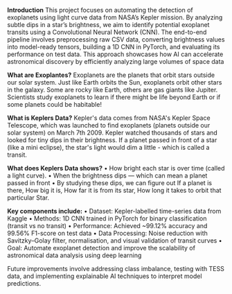 **Introduction**
This project focuses on automating the detection of exoplanets using light curve data from NASA’s Kepler mission. By analyzing subtle dips in a star’s brightness, we aim to identify potential exoplanet transits using a Convolutional Neural Network (CNN). The end-to-end pipeline involves preprocessing raw CSV data, converting brightness values into model-ready tensors, building a 1D CNN in PyTorch, and evaluating its performance on test data. This approach showcases how AI can accelerate astronomical discovery by efficiently analyzing large volumes of space data

**What are Exoplantes?**
Exoplanets are the planets that orbit stars outside our solar system. 
Just like Earth orbits the Sun, exoplanets orbit other stars in the galaxy. Some are rocky like Earth, others are gas giants like Jupiter. Scientists study exoplanets to learn if there might be life beyond Earth or if some planets could be habitable!

**What is Keplers Data?**
Kepler's data comes from NASA's Kepler Space Telescope, which was launched to find exoplanets (planets outside our solar system) on March 7th 2009.
Kepler watched thousands of stars and looked for tiny dips in their brightness.
If a planet passed in front of a star (like a mini eclipse), the star's light would dim a little - which is called a transit.

**What does Keplers Data shows?**
	• How bright each star is over time (called a light curve).
	• When the brightness dips — which can mean a planet passed in front
	• By studying these dips, we can figure out If a planet is there, How big it is, How far it is from its star, How long it takes to orbit that particular Star.


**Key components include:**
	•	Dataset: Kepler-labelled time-series data from Kaggle
	•	Methods: 1D CNN trained in PyTorch for binary classification (transit vs no transit)
	•	Performance: Achieved ~99.12% accuracy and 99.56% F1-score on test data
	•	Data Processing: Noise reduction with Savitzky–Golay filter, normalisation, and visual validation of transit curves
	•	Goal: Automate exoplanet detection and improve the scalability of astronomical data analysis using deep learning

Future improvements involve addressing class imbalance, testing with TESS data, and implementing explainable AI techniques to interpret model predictions.


